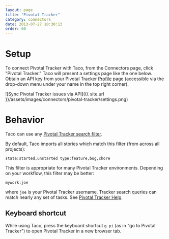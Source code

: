 ```yaml
---
layout: page
title: "Pivotal Tracker"
category: connectors
date: 2013-07-27 10:30:13
order: 60
---
```


# Setup

To connect Pivotal Tracker with Taco, from the Connectors page, click
"Pivotal Tracker." Taco will present a settings page like the one below.
Obtain an API key from your Pivotal Tracker [Profile](https://www.pivotaltracker.com/profile)
page (accessible via the drop-down menu under your name in the top right corner).

![Sync Pivotal Tracker issues via API]({{ site.url }}/assets/images/connectors/pivotal-tracker/settings.png)


# Behavior

Taco can use any [Pivotal Tracker search filter](https://www.pivotaltracker.com/help/faq#howcanasearchberefined).

By default, Taco imports all stories which match this filter (from
across all projects):

    state:started,unstarted type:feature,bug,chore

This filter is appropriate for many Pivotal Tracker environments.
Depending on your workflow, this filter may be better:

    mywork:joe

where `joe` is your Pivotal Tracker username. Tracker search queries can match
nearly any set of tasks. See
[Pivotal Tracker Help](https://www.pivotaltracker.com/help/faq#howcanasearchberefined).

## Keyboard shortcut

While using Taco, press the keyboard shortcut `g pi` (as in "go to
Pivotal Tracker") to open Pivotal Tracker in a new browser tab.
